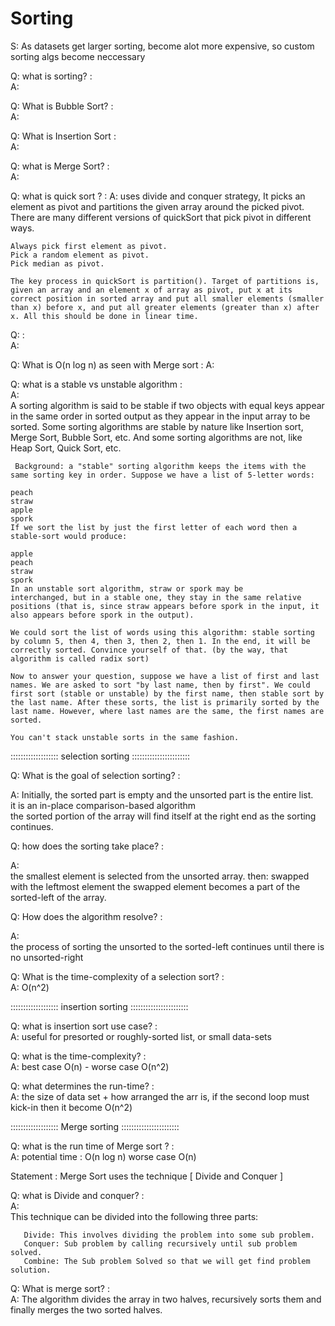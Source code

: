 # Sorting

S: As datasets get larger sorting, become alot more expensive, so custom sorting algs become neccessary 
         

Q: what is sorting? :      
A:  
      
Q: What is Bubble Sort? :      
A:  
        
Q: What is Insertion Sort :    
A:  
      
         
Q:  what is Merge Sort?  :     
A:     

Q: what is quick sort ? : 
A: 
    uses divide and conquer strategy, 
    It picks an element as pivot and partitions the given array around the picked pivot. There are many different versions of quickSort that pick pivot in different ways.

    Always pick first element as pivot.
    Pick a random element as pivot.
    Pick median as pivot.
 
    The key process in quickSort is partition(). Target of partitions is, given an array and an element x of array as pivot, put x at its correct position in sorted array and put all smaller elements (smaller than x) before x, and put all greater elements (greater than x) after x. All this should be done in linear time.


Q:   :      
A:    
         
Q: What is O(n log n) as seen with Merge sort : 
A:     
        
Q: what is a stable vs unstable algorithm :   
A:  
      A sorting algorithm is said to be stable if two objects with equal keys appear in the same order in sorted output as they appear in the input array to be sorted. Some sorting algorithms are stable by nature like Insertion sort, Merge Sort, Bubble Sort, etc. And some sorting algorithms are not, like Heap Sort, Quick Sort, etc.

     Background: a "stable" sorting algorithm keeps the items with the same sorting key in order. Suppose we have a list of 5-letter words:

    peach   
    straw    
    apple    
    spork   
    If we sort the list by just the first letter of each word then a stable-sort would produce:   
            
    apple      
    peach        
    straw       
    spork          
    In an unstable sort algorithm, straw or spork may be      interchanged, but in a stable one, they stay in the same relative positions (that is, since straw appears before spork in the input, it also appears before spork in the output).
                              
    We could sort the list of words using this algorithm: stable sorting by column 5, then 4, then 3, then 2, then 1. In the end, it will be correctly sorted. Convince yourself of that. (by the way, that algorithm is called radix sort)       
                     
    Now to answer your question, suppose we have a list of first and last names. We are asked to sort "by last name, then by first". We could first sort (stable or unstable) by the first name, then stable sort by the last name. After these sorts, the list is primarily sorted by the last name. However, where last names are the same, the first names are sorted.         
                 
    You can't stack unstable sorts in the same fashion.           
                  
   ::::::::::::::::::: selection sorting :::::::::::::::::::::::      


Q: What is the goal of selection sorting?  :     
          
A:     Initially, the sorted part is empty and the unsorted part is the entire list.  
       it is an in-place comparison-based algorithm     
       the sorted portion of the array will find itself at the right end as the sorting continues.

Q: how does the sorting take place? :      
          
A:  
      the smallest element is selected from the unsorted array.
      then:  swapped with the leftmost element
      the swapped element becomes a part of the sorted-left of the array.    
    
Q: How does the algorithm resolve? :     

A:    
    the process of sorting the unsorted to the sorted-left continues until there is no unsorted-right

Q: What is the time-complexity of a selection sort? :    
A: O(n^2)



::::::::::::::::::: insertion sorting :::::::::::::::::::::::   

Q: what is insertion sort use case?  :  
A: useful for presorted or roughly-sorted list, or small data-sets  


Q: what is the time-complexity?  :  
A:  best case O(n) - worse case O(n^2)

Q: what determines the run-time?  :  
A: the size of data set + how arranged the arr is, if the second loop must kick-in then it become O(n^2)     


::::::::::::::::::: Merge sorting :::::::::::::::::::::::   


Q: what is the run time of Merge sort ? :       
A: potential time : O(n log n) worse case O(n)

Statement : Merge Sort uses the technique [ Divide and Conquer ]    

Q: what is Divide and conquer? :    
A:    
       This technique can be divided into the following three parts:      
          
       Divide: This involves dividing the problem into some sub problem.   
       Conquer: Sub problem by calling recursively until sub problem solved.   
       Combine: The Sub problem Solved so that we will get find problem solution.  

Q: What is merge sort? :     
A: The algorithm divides the array in two halves, recursively sorts them and finally merges the two sorted halves.          

